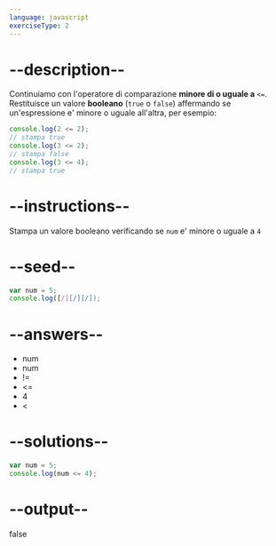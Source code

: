 ```yaml
---
language: javascript
exerciseType: 2
---
```


# --description--

Continuiamo con l'operatore di comparazione **minore di o uguale a** `<=`.
Restituisce un valore **booleano** (`true` o `false`) affermando se un'espressione e' minore o uguale all'altra, per esempio:
```javascript
console.log(2 <= 2); 
// stampa true
console.log(3 <= 2);
// stampa false
console.log(3 <= 4);
// stampa true
```

# --instructions--

Stampa un valore booleano verificando se `num` e' minore o uguale a `4`

# --seed--

```javascript
var num = 5;
console.log([/][/][/]);
```

# --answers--

- num 
- num 
- != 
- <= 
- 4
- < 

# --solutions--

```javascript
var num = 5;
console.log(num <= 4);
```

# --output--

false
